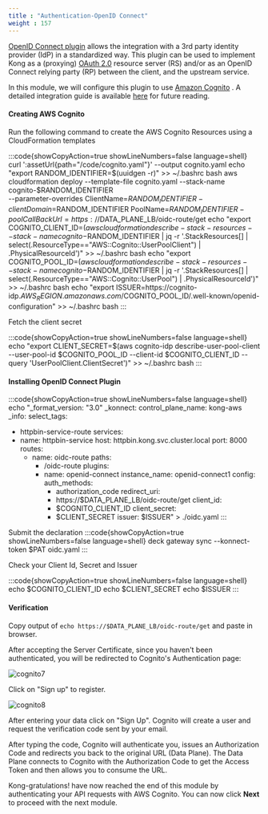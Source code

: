```yaml
---
title : "Authentication-OpenID Connect"
weight : 157
---
```


[OpenID Connect plugin](https://docs.konghq.com/hub/kong-inc/openid-connect/) allows the integration with a 3rd party identity provider (IdP) in a standardized way. This plugin can be used to implement Kong as a (proxying) [OAuth 2.0](https://tools.ietf.org/html/rfc6749) resource server (RS) and/or as an OpenID Connect relying party (RP) between the client, and the upstream service.

In this module, we will configure this plugin to use [Amazon Cognito](https://aws.amazon.com/cognito/) . A detailed integration guide is available [here](https://docs.konghq.com/gateway/latest/kong-plugins/authentication/oidc/cognito/) for future reading.


#### Creating AWS Cognito

Run the following command to create the AWS Cognito Resources using a CloudFormation templates

:::code{showCopyAction=true showLineNumbers=false language=shell}
curl ':assetUrl{path="/code/cognito.yaml"}' --output cognito.yaml
echo "export RANDOM_IDENTIFIER=$(uuidgen -r)" >> ~/.bashrc
bash
aws cloudformation  deploy --template-file cognito.yaml --stack-name cognito-$RANDOM_IDENTIFIER \
--parameter-overrides ClientName=$RANDOM_IDENTIFIER-client Domain=$RANDOM_IDENTIFIER PoolName=$RANDOM_IDENTIFIER-pool CallBackUrl=https://$DATA_PLANE_LB/oidc-route/get
echo "export COGNITO_CLIENT_ID=$(aws cloudformation describe-stack-resources --stack-name cognito-$RANDOM_IDENTIFIER | jq -r '.StackResources[] | select(.ResourceType=="AWS::Cognito::UserPoolClient") | .PhysicalResourceId')" >> ~/.bashrc
bash
echo "export COGNITO_POOL_ID=$(aws cloudformation describe-stack-resources --stack-name cognito-$RANDOM_IDENTIFIER | jq -r '.StackResources[] | select(.ResourceType=="AWS::Cognito::UserPool") | .PhysicalResourceId')" >> ~/.bashrc
bash
echo "export ISSUER=https://cognito-idp.$AWS_REGION.amazonaws.com/$COGNITO_POOL_ID/.well-known/openid-configuration" >> ~/.bashrc
bash
:::



Fetch the client secret

:::code{showCopyAction=true showLineNumbers=false language=shell}
echo "export CLIENT_SECRET=$(aws cognito-idp describe-user-pool-client --user-pool-id $COGNITO_POOL_ID --client-id $COGNITO_CLIENT_ID --query 'UserPoolClient.ClientSecret')" >> ~/.bashrc
bash
:::

#### Installing OpenID Connect Plugin

:::code{showCopyAction=true showLineNumbers=false language=shell}
echo "_format_version: \"3.0\"
_konnect:
  control_plane_name: kong-aws
_info:
  select_tags:
  - httpbin-service-route
services:
- name: httpbin-service
  host: httpbin.kong.svc.cluster.local
  port: 8000
  routes:
  - name: oidc-route
    paths:
    - /oidc-route
    plugins:
    - name: openid-connect
      instance_name: openid-connect1
      config:
        auth_methods:
        - authorization_code
        redirect_uri:
        - https://$DATA_PLANE_LB/oidc-route/get
        client_id:
        - $COGNITO_CLIENT_ID
        client_secret:
        - $CLIENT_SECRET
        issuer: $ISSUER" > ./oidc.yaml
:::


Submit the declaration
:::code{showCopyAction=true showLineNumbers=false language=shell}
deck gateway sync --konnect-token $PAT oidc.yaml
:::



Check your Client Id, Secret and Issuer

:::code{showCopyAction=true showLineNumbers=false language=shell}
echo $COGNITO_CLIENT_ID
echo $CLIENT_SECRET
echo $ISSUER
:::




#### Verification

Copy output of `echo https://$DATA_PLANE_LB/oidc-route/get` and paste in browser.

After accepting the Server Certificate, since you haven't been authenticated, you will be redirected to Cognito's Authentication page:

![cognito7](/static/images/cognito7.png)


Click on "Sign up" to register.

![cognito8](/static/images/cognito8.png)


After entering your data click on "Sign Up". Cognito will create a user and request the verification code sent by your email.


After typing the code, Cognito will authenticate you, issues an Authorization Code and redirects you back to the original URL (Data Plane). The Data Plane connects to Cognito with the Authorization Code to get the Access Token and then allows you to consume the URL.


Kong-gratulations! have now reached the end of this module by authenticating your API requests with AWS Cognito. You can now click **Next** to proceed with the next module.
